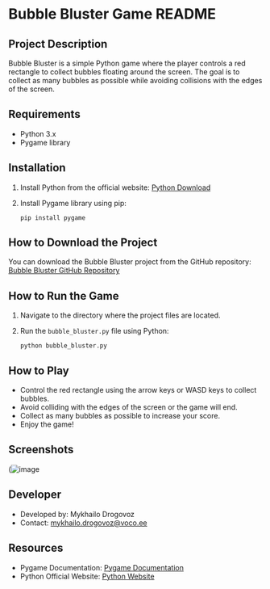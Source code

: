 # Bubble Bluster Game README

## Project Description
Bubble Bluster is a simple Python game where the player controls a red rectangle to collect bubbles floating around the screen. The goal is to collect as many bubbles as possible while avoiding collisions with the edges of the screen.

## Requirements
- Python 3.x
- Pygame library

## Installation
1. Install Python from the official website: [Python Download](https://www.python.org/downloads/)
2. Install Pygame library using pip:

    ```
    pip install pygame
    ```

## How to Download the Project
You can download the Bubble Bluster project from the GitHub repository: [Bubble Bluster GitHub Repository]([https://github.com/exampleuser/bubble-bluster](https://github.com/Misha2007/example-game))

## How to Run the Game
1. Navigate to the directory where the project files are located.
2. Run the `bubble_bluster.py` file using Python:

    ```
    python bubble_bluster.py
    ```

## How to Play
- Control the red rectangle using the arrow keys or WASD keys to collect bubbles.
- Avoid colliding with the edges of the screen or the game will end.
- Collect as many bubbles as possible to increase your score.
- Enjoy the game!

## Screenshots
(![image](https://github.com/Misha2007/example-game/assets/55316381/fd5298f0-de1e-47e4-810b-7b3a62159592)

## Developer
- Developed by: Mykhailo Drogovoz
- Contact: mykhailo.drogovoz@voco.ee

## Resources
- Pygame Documentation: [Pygame Documentation](https://www.pygame.org/docs/)
- Python Official Website: [Python Website](https://www.python.org/)
